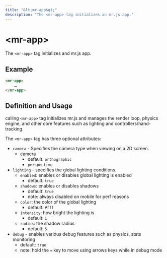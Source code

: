 ```yaml
---
title: "&lt;mr-app&gt;"
description: "The <mr-app> tag initializes an mr.js app."
---
```

# &lt;mr-app&gt;

The `<mr-app>` tag initializes and mr.js app.

## Example

```html
<mr-app>
    …
</mr-app>
```

## Definition and Usage

calling `<mr-app>` tag initializes mr.js and manages the render loop, physics engine, and other core features such as lighting and controllers/hand-tracking. 

The `<mr-app>` tag has three optional attributes:

* `camera` - Specifies the camera type when viewing on a 2D screen.
  * camera
    * default: `orthographic`
    * `perspective`
* `lighting` - specifies the global lighting conditions.
  * `enabled`: enables or disables global lighting is enabled
    * default: `true`
  * `shadows`: enables or disables shadows
    * default: `true`
    * note: always disabled on mobile for perf reasons
  * `color`: the color of the global lighting
    * default: `#fff`
  * `intensity`: how bright the lighting is
    * default: `1`
  * `radius`: the shadow radius
    * default: `5`
* `debug` - enables various debug features such as physics, stats monitoring
  * default: `true`
  * note: hold the `=` key to move using arrows keys while in debug mode